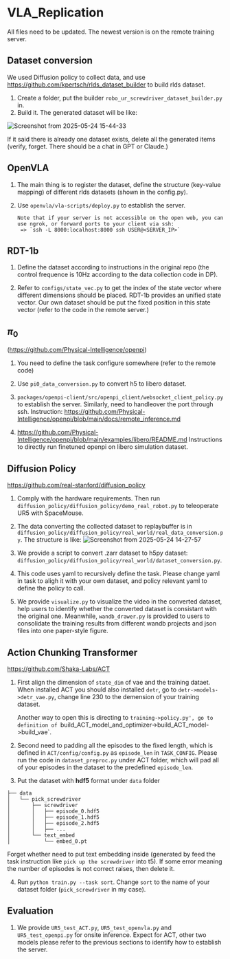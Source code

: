 # VLA_Replication
All files need to be updated. The newest version is on the remote training server.

## Dataset conversion
We used Diffusion policy to collect data, and use https://github.com/kpertsch/rlds_dataset_builder to build rlds dataset.
1. Create a folder, put the builder `robo_ur_screwdriver_dataset_builder.py` in.
2. Build it.
   The generated dataset will be like:
   
![Screenshot from 2025-05-24 15-44-33](https://github.com/user-attachments/assets/6bf5574b-680b-42cc-ac5b-a4a6fb6b3841)

If it said there is already one dataset exists, delete all the generated items (verify, forget. There should be a chat in GPT or Claude.)

## OpenVLA
1. The main thing is to register the dataset, define the structure (key-value mapping) of different rlds datasets (shown in the config.py).

2. Use `openvla/vla-scripts/deploy.py` to establish the server.
   ```
   Note that if your server is not accessible on the open web, you can use ngrok, or forward ports to your client via ssh:
    => `ssh -L 8000:localhost:8000 ssh USER@<SERVER_IP>`
   ```
## RDT-1b
1. Define the dataset according to instructions in the original repo (the control frequence is 10Hz according to the data collection code in DP).

2. Refer to `configs/state_vec.py` to get the index of the state vector where different dimensions should be placed. RDT-1b provides an unified state vector. Our own dataset should be put the fixed position in this state vector (refer to the code in the remote server.)
## $\pi_0$
(https://github.com/Physical-Intelligence/openpi)

1. You need to define the task configure somewhere (refer to the remote code)

2. Use `pi0_data_conversion.py` to convert h5 to libero dataset.

3. `packages/openpi-client/src/openpi_client/websocket_client_policy.py` to establish the server. Similarly, need to handleover the port through ssh. Instruction: https://github.com/Physical-Intelligence/openpi/blob/main/docs/remote_inference.md

4. https://github.com/Physical-Intelligence/openpi/blob/main/examples/libero/README.md Instructions to directly run finetuned openpi on libero simulation dataset.

## Diffusion Policy
https://github.com/real-stanford/diffusion_policy

1. Comply with the hardware requirements. Then run `diffusion_policy/diffusion_policy/demo_real_robot.py` to teleoperate UR5 with SpaceMouse.

2. The data converting the collected dataset to replaybuffer is in `diffusion_policy/diffusion_policy/real_world/real_data_conversion.py`. The structure is like:
![Screenshot from 2025-05-24 14-27-57](https://github.com/user-attachments/assets/ad8eedb2-1614-470c-9792-650f9b1aece3)

3. We provide a script to convert .zarr dataset to h5py dataset: `diffusion_policy/diffusion_policy/real_world/dataset_conversion.py`.

4. This code uses yaml to recursively define the task. Please change yaml in task to aligh it with your own dataset, and policy relevant yaml to define the policy to call.

5. We provide `visualize.py` to visualize the video in the converted dataset, help users to identify whether the converted dataset is consistant with the original one. Meanwhile, `wandb_drawer.py` is provided to users to consolidate the training results from different wandb projects and json files into one paper-style figure.
## Action Chunking Transformer
https://github.com/Shaka-Labs/ACT
1. First align the dimension of `state_dim` of vae and the training dataet.
   When installed ACT you should also installed `detr`, go to `detr->models->detr_vae.py`, change line 230 to the demension of your training dataset.

   Another way to open this is directing to `training->policy.py', go to definition of `build_ACT_model_and_optimizer->build_ACT_model->build_vae`.

2. Second need to padding all the episodes to the fixed length, which is defined in `ACT/config/config.py` as `episode_len` in `TASK_CONFIG`. Please run the code in `dataset_preproc.py` under ACT folder, which will pad all of your episodes in the dataset to the predefined `episode_len`.

3. Put the dataset with **hdf5** format under `data` folder
```
├── data
│   └── pick_screwdriver
│       ├── screwdriver
│       │   ├── episode_0.hdf5
│       │   ├── episode_1.hdf5
│       │   ├── episode_2.hdf5
│       │   ├── ...
│       └── text_embed
│           └── embed_0.pt
```
Forget whether need to put text embedding inside (generated by feed the task instruction like `pick up the screwdriver` into t5). If some error meaning the number of episodes is not correct raises, then delete it.

4. Run `python train.py --task sort`. Change `sort` to the name of your dataset folder (`pick_screwdriver` in my case).

## Evaluation
1. We provide `UR5_test_ACT.py`, `UR5_test_openvla.py` and `UR5_test_openpi.py` for onsite inference. Expect for ACT, other two models please refer to the previous sections to identify how to establish the server.


